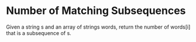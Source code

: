 # Number of Matching Subsequences
Given a string s and an array of strings words, return the number of words[i] that is a subsequence of s.
